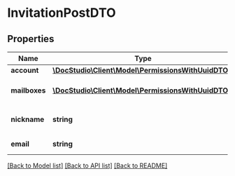 # InvitationPostDTO

## Properties
Name | Type | Description | Notes
------------ | ------------- | ------------- | -------------
**account** | [**\DocStudio\Client\Model\PermissionsWithUuidDTO**](PermissionsWithUuidDTO.md) |  | 
**mailboxes** | [**\DocStudio\Client\Model\PermissionsWithUuidDTO[]**](PermissionsWithUuidDTO.md) | Mailboxes roles and permissions | [optional] 
**nickname** | **string** | Nick name of invited user | [optional] 
**email** | **string** | Email of invited user | [optional] 

[[Back to Model list]](../../README.md#documentation-for-models) [[Back to API list]](../../README.md#documentation-for-api-endpoints) [[Back to README]](../../README.md)


